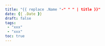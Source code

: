 ```yaml
---
title: "{{ replace .Name "-" " " | title }}"
date: {{ .Date }}
draft: false
tags:
 - "xxx"
 - "xxx"
toc: true
---
```


